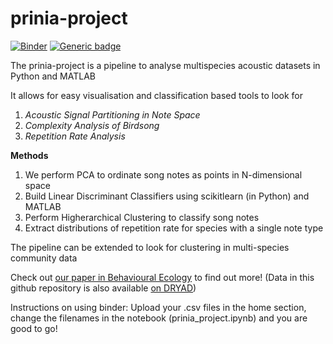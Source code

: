 # prinia-project
[![Binder](https://mybinder.org/badge_logo.svg)](https://mybinder.org/v2/gh/shivChitinous/prinia-project/master)
[![Generic badge](https://img.shields.io/badge/DOI-10.1093/beheco/arz216-red.svg)](https://doi.org/10.1093/beheco/arz216)


The prinia-project is a pipeline to analyse multispecies acoustic datasets in Python and MATLAB

It allows for easy visualisation and classification based tools to look for 
1. _Acoustic Signal Partitioning in Note Space_
2. _Complexity Analysis of Birdsong_
3. _Repetition Rate Analysis_

__Methods__
1. We perform PCA to ordinate song notes as points in N-dimensional space
2. Build Linear Discriminant Classifiers using scikitlearn (in Python) and MATLAB
3. Perform Higherarchical Clustering to classify song notes
4. Extract distributions of repetition rate for species with a single note type

The pipeline can be extended to look for clustering in multi-species community data

Check out [our paper in Behavioural Ecology](https://academic.oup.com/beheco/advance-article/doi/10.1093/beheco/arz216/5702188) to find out more! 
(Data in this github repository is also available [on DRYAD](https://datadryad.org/stash/dataset/doi:10.5061/dryad.7sqv9s4p9))

Instructions on using binder:
Upload your .csv files in the home section, change the filenames in the notebook (prinia_project.ipynb) and you are good to go!
